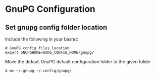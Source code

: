 # GnuPG Configuration

## Set gnupg config folder location

Include the following in your bashrc
```
# GnuPG config files location
export GNUPGHOME=$XDG_CONFIG_HOME/gnupg/
```

Move the default GnuPG default configuration folder to the given folder
```
& mv ~/.gnupg ~/.config/gnupg/
```
